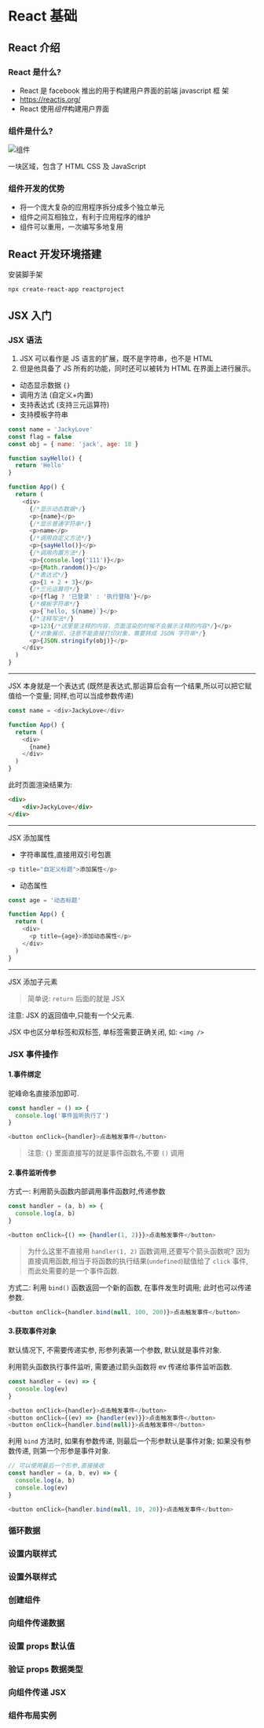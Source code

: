 # React 基础

## React 介绍

### React 是什么?

- React 是 facebook 推出的用于构建用户界面的前端 javascript 框 架
- <https://reactjs.org/>
- React 使用*组件*构建用户界面

### 组件是什么?

![组件](./assets/README-1668419864680.png)

一块区域，包含了 HTML CSS 及 JavaScript

### 组件开发的优势

- 将一个庞大复杂的应用程序拆分成多个独立单元
- 组件之间互相独立，有利于应用程序的维护
- 组件可以重用，一次编写多地复用

## React 开发环境搭建

安装脚手架

```shell
npx create-react-app reactproject
```

## JSX 入门

### JSX 语法

1. JSX 可以看作是 JS 语言的扩展，既不是字符串，也不是 HTML
2. 但是他具备了 JS 所有的功能，同时还可以被转为 HTML 在界面上进行展示。

- 动态显示数据 `{}`
- 调用方法 (自定义+内置)
- 支持表达式 (支持三元运算符)
- 支持模板字符串

```js
const name = 'JackyLove'
const flag = false
const obj = { name: 'jack', age: 18 }

function sayHello() {
  return 'Hello'
}

function App() {
  return (
    <div>
      {/*显示动态数据*/}
      <p>{name}</p>
      {/*显示普通字符串*/}
      <p>name</p>
      {/*调用自定义方法*/}
      <p>{sayHello()}</p>
      {/*调用内置方法*/}
      <p>{console.log('111')}</p>
      <p>{Math.random()}</p>
      {/*表达式*/}
      <p>{1 + 2 + 3}</p>
      {/*三元运算符*/}
      <p>{flag ? '已登录' : '执行登陆'}</p>
      {/*模板字符串*/}
      <p>{`hello, ${name}`}</p>
      {/*注释写法*/}
      <p>123{/*这里是注释的内容，页面渲染的时候不会展示注释的内容*/}</p>
      {/*对象展示，注意不能直接打印对象，需要转成 JSON 字符串*/}
      <p>{JSON.stringify(obj)}</p>
    </div>
  )
}
```

---

JSX 本身就是一个表达式 (既然是表达式,那运算后会有一个结果,所以可以把它赋值给一个变量; 同样,也可以当成参数传递)

```js
const name = <div>JackyLove</div>

function App() {
  return (
    <div>
      {name}
    </div>
  )
}
```

此时页面渲染结果为:

```html
<div>
    <div>JackyLove</div>
</div>
```

---

JSX 添加属性

- 字符串属性,直接用双引号包裹

```js
<p title="自定义标题">添加属性</p>
```

- 动态属性

```js
const age = '动态标题'

function App() {
  return (
    <div>
      <p title={age}>添加动态属性</p>
    </div>
  )
}
```

---

JSX 添加子元素

> 简单说: `return` 后面的就是 JSX

注意: JSX 的返回值中,只能有一个父元素.

JSX 中也区分单标签和双标签, 单标签需要正确关闭, 如: `<img />`

### JSX 事件操作

#### 1.事件绑定

驼峰命名直接添加即可.

```js
const handler = () => {
  console.log('事件监听执行了')
}

<button onClick={handler}>点击触发事件</button>
```

> 注意: `{}` 里面直接写的就是事件函数名,不要 `()` 调用

#### 2.事件监听传参

方式一: 利用箭头函数内部调用事件函数时,传递参数

```js
const handler = (a, b) => {
  console.log(a, b)
}

<button onClick={() => {handler(1, 2)}}>点击触发事件</button>
```

> 为什么这里不直接用 `handler(1, 2)` 函数调用,还要写个箭头函数呢? 因为直接调用函数,相当于将函数的执行结果(`undefined`)赋值给了 `click` 事件, 而此处需要的是一个事件函数.

方式二: 利用 `bind()` 函数返回一个新的函数, 在事件发生时调用; 此时也可以传递参数.

```js
<button onClick={handler.bind(null, 100, 200)}>点击触发事件</button>
```

#### 3.获取事件对象

默认情况下, 不需要传递实参, 形参列表第一个参数, 默认就是事件对象.

利用箭头函数执行事件监听, 需要通过箭头函数将 ev 传递给事件监听函数.

```js
const handler = (ev) => {
  console.log(ev)
}

<button onClick={handler}>点击触发事件</button>
<button onClick={(ev) => {handler(ev)}}>点击触发事件</button>
<button onClick={handler.bind(null)}>点击触发事件</button>
```

利用 `bind` 方法时, 如果有参数传递, 则最后一个形参默认是事件对象; 如果没有参数传递, 则第一个形参是事件对象.

```js
// 可以使用最后一个形参,直接接收
const handler = (a, b, ev) => {
  console.log(a, b)
  console.log(ev)
}

<button onClick={handler.bind(null, 10, 20)}>点击触发事件</button>
```

### 循环数据


### 设置内联样式


### 设置外联样式


### 创建组件


### 向组件传递数据


### 设置 props 默认值


### 验证 props 数据类型


### 向组件传递 JSX


### 组件布局实例










